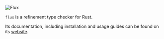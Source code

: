 ![Flux](logo.png)

`flux` is a refinement type checker for Rust.

Its documentation, including installation and usage guides can be found on its
[website](https://liquid-rust.github.io/).
